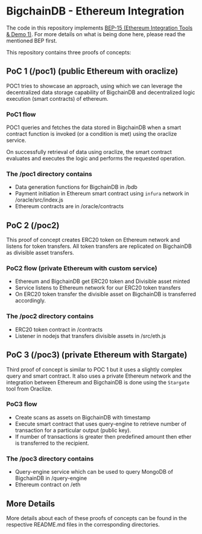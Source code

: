 # BigchainDB - Ethereum Integration

The code in this repository implements [BEP-15 (Ethereum Integration Tools & Demo 1)](https://github.com/bigchaindb/BEPs/tree/master/15). For more details on what is being done here, please read the mentioned BEP first.

This repository contains three proofs of concepts:

## PoC 1 (/poc1) (public Ethereum with oraclize)

POC1 tries to showcase an approach, using which we can leverage the decentralized data storage capability of BigchainDB and decentralized logic execution (smart contracts) of ethereum.

### PoC1 flow

POC1 queries and fetches the data stored in BigchainDB when a smart contract function is invoked (or a condition is met) using the oraclize service.

On successfully retrieval of data using oraclize, the smart contract evaluates and executes the logic and performs the requested operation.

### The /poc1 directory contains

- Data generation functions for BigchainDB in /bdb
- Payment initiation in Ethereum smart contract using `infura` network in /oracle/src/index.js
- Ethereum contracts are in /oracle/contracts

## PoC 2 (/poc2)

This proof of concept creates ERC20 token on Ethereum network and listens for token transfers. All token transfers are replicated on BigchainDB as divisible asset transfers.

### PoC2 flow (private Ethereum with custom service)

- Ethereum and BigchainDB get ERC20 token and Divisible asset minted
- Service listens to Ethereum network for our ERC20 token transfers
- On ERC20 token transfer the divisible asset on BigchainDB is transferred accordingly.

### The /poc2 directory contains

- ERC20 token contract in /contracts
- Listener in nodejs that transfers divisible assets in /src/eth.js

## PoC 3 (/poc3) (private Ethereum with Stargate)

Third proof of concept is similar to POC 1 but it uses a slightly complex query and smart contract. It also uses a private Ethereum network and the integration between Ethereum and BigchainDB is done using the `Stargate` tool from Oraclize.

### PoC3 flow

- Create scans as assets on BigchainDB with timestamp
- Execute smart contract that uses query-engine to retrieve number of transaction for a particular output (public key).
- If number of transactions is greater then predefined amount then ether is transferred to the recipient.

### The /poc3 directory contains

- Query-engine service which can be used to query MongoDB of BigchainDB in /query-engine
- Ethereum contract on /eth

## More Details

More details about each of these proofs of concepts can be found in the respective README.md files in the corresponding directories.
